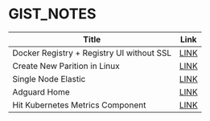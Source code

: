 # GIST_NOTES

|Title| Link|
|--|--|
| Docker Registry + Registry UI without SSL | [LINK](https://gist.github.com/ajinfajrian/1c8dc72d5955ab265ac8ab32225d68b5) |
| Create New Parition in Linux | [LINK](https://gist.github.com/ajinfajrian/73caf6e2320cca24892c9c0cc4979827) |
| Single Node Elastic | [LINK](https://gist.github.com/ajinfajrian/a7f393b7dac0533df021221ea2439120) |
| Adguard Home | [LINK](https://gist.github.com/ajinfajrian/65235110fad1a78c39ff4dcb31f47a2f) |
| Hit Kubernetes Metrics Component | [LINK](https://gist.github.com/ajinfajrian/5fd8234348e42a19734d35203860347e) |
